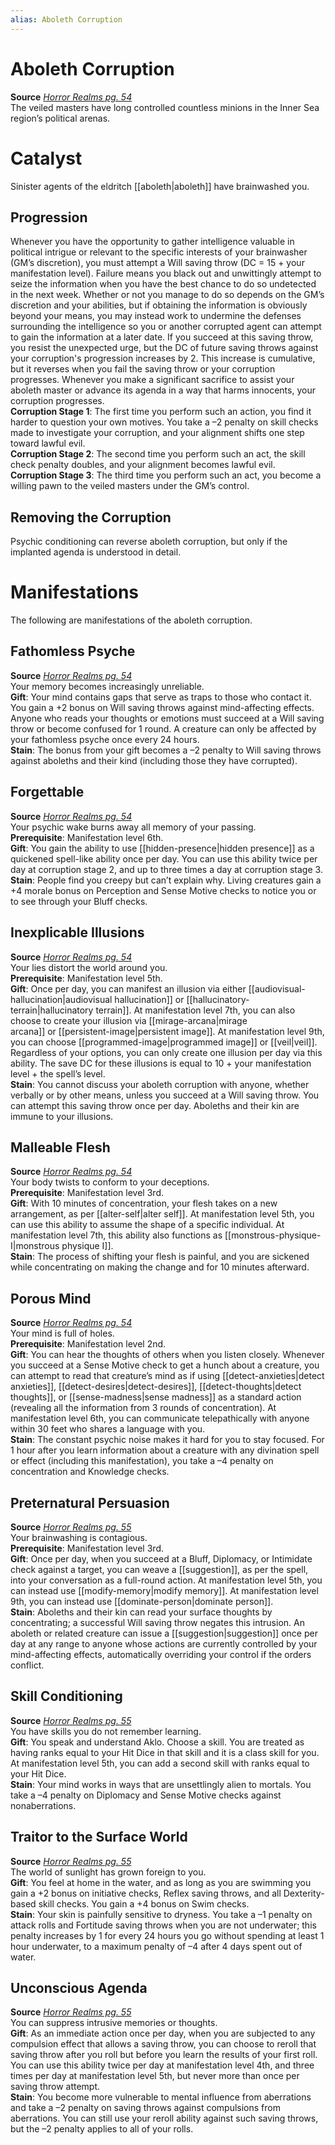 ```yaml
---
alias: Aboleth Corruption
---
```


# Aboleth Corruption

**Source** [_Horror Realms pg. 54_](http://paizo.com/products/btpy9op8?Pathfinder-Campaign-Setting-Horror-Realms)  
The veiled masters have long controlled countless minions in the Inner Sea region’s political arenas.  

# Catalyst

Sinister agents of the eldritch [[aboleth|aboleth]] have brainwashed you.  

## Progression

Whenever you have the opportunity to gather intelligence valuable in political intrigue or relevant to the specific interests of your brainwasher (GM’s discretion), you must attempt a Will saving throw (DC = 15 + your manifestation level). Failure means you black out and unwittingly attempt to seize the information when you have the best chance to do so undetected in the next week. Whether or not you manage to do so depends on the GM’s discretion and your abilities, but if obtaining the information is obviously beyond your means, you may instead work to undermine the defenses surrounding the intelligence so you or another corrupted agent can attempt to gain the information at a later date. If you succeed at this saving throw, you resist the unexpected urge, but the DC of future saving throws against your corruption's progression increases by 2. This increase is cumulative, but it reverses when you fail the saving throw or your corruption progresses. Whenever you make a significant sacrifice to assist your aboleth master or advance its agenda in a way that harms innocents, your corruption progresses.  
**Corruption Stage 1**: The first time you perform such an action, you find it harder to question your own motives. You take a –2 penalty on skill checks made to investigate your corruption, and your alignment shifts one step toward lawful evil.  
**Corruption Stage 2**: The second time you perform such an act, the skill check penalty doubles, and your alignment becomes lawful evil.  
**Corruption Stage 3**: The third time you perform such an act, you become a willing pawn to the veiled masters under the GM’s control.  

## Removing the Corruption

Psychic conditioning can reverse aboleth corruption, but only if the implanted agenda is understood in detail.  

# Manifestations

The following are manifestations of the aboleth corruption.  

## Fathomless Psyche

**Source** [_Horror Realms pg. 54_](http://paizo.com/products/btpy9op8?Pathfinder-Campaign-Setting-Horror-Realms)  
Your memory becomes increasingly unreliable.  
**Gift**: Your mind contains gaps that serve as traps to those who contact it. You gain a +2 bonus on Will saving throws against mind-affecting effects. Anyone who reads your thoughts or emotions must succeed at a Will saving throw or become confused for 1 round. A creature can only be affected by your fathomless psyche once every 24 hours.  
**Stain**: The bonus from your gift becomes a –2 penalty to Will saving throws against aboleths and their kind (including those they have corrupted).  

## Forgettable

**Source** [_Horror Realms pg. 54_](http://paizo.com/products/btpy9op8?Pathfinder-Campaign-Setting-Horror-Realms)  
Your psychic wake burns away all memory of your passing.  
**Prerequisite**: Manifestation level 6th.  
**Gift**: You gain the ability to use [[hidden-presence|hidden presence]] as a quickened spell-like ability once per day. You can use this ability twice per day at corruption stage 2, and up to three times a day at corruption stage 3.  
**Stain**: People find you creepy but can’t explain why. Living creatures gain a +4 morale bonus on Perception and Sense Motive checks to notice you or to see through your Bluff checks.  

## Inexplicable Illusions

**Source** [_Horror Realms pg. 54_](http://paizo.com/products/btpy9op8?Pathfinder-Campaign-Setting-Horror-Realms)  
Your lies distort the world around you.  
**Prerequisite**: Manifestation level 5th.  
**Gift**: Once per day, you can manifest an illusion via either [[audiovisual-hallucination|audiovisual hallucination]] or [[hallucinatory-terrain|hallucinatory terrain]]. At manifestation level 7th, you can also choose to create your illusion via [[mirage-arcana|mirage arcana]] or [[persistent-image|persistent image]]. At manifestation level 9th, you can choose [[programmed-image|programmed image]] or [[veil|veil]]. Regardless of your options, you can only create one illusion per day via this ability. The save DC for these illusions is equal to 10 + your manifestation level + the spell’s level.  
**Stain**: You cannot discuss your aboleth corruption with anyone, whether verbally or by other means, unless you succeed at a Will saving throw. You can attempt this saving throw once per day. Aboleths and their kin are immune to your illusions.  

## Malleable Flesh

**Source** [_Horror Realms pg. 54_](http://paizo.com/products/btpy9op8?Pathfinder-Campaign-Setting-Horror-Realms)  
Your body twists to conform to your deceptions.  
**Prerequisite**: Manifestation level 3rd.  
**Gift**: With 10 minutes of concentration, your flesh takes on a new arrangement, as per [[alter-self|alter self]]. At manifestation level 5th, you can use this ability to assume the shape of a specific individual. At manifestation level 7th, this ability also functions as [[monstrous-physique-I|monstrous physique I]].  
**Stain**: The process of shifting your flesh is painful, and you are sickened while concentrating on making the change and for 10 minutes afterward.  

## Porous Mind

**Source** [_Horror Realms pg. 54_](http://paizo.com/products/btpy9op8?Pathfinder-Campaign-Setting-Horror-Realms)  
Your mind is full of holes.  
**Prerequisite**: Manifestation level 2nd.  
**Gift**: You can hear the thoughts of others when you listen closely. Whenever you succeed at a Sense Motive check to get a hunch about a creature, you can attempt to read that creature’s mind as if using [[detect-anxieties|detect anxieties]], [[detect-desires|detect-desires]], [[detect-thoughts|detect thoughts]], or [[sense-madness|sense madness]] as a standard action (revealing all the information from 3 rounds of concentration). At manifestation level 6th, you can communicate telepathically with anyone within 30 feet who shares a language with you.  
**Stain**: The constant psychic noise makes it hard for you to stay focused. For 1 hour after you learn information about a creature with any divination spell or effect (including this manifestation), you take a –4 penalty on concentration and Knowledge checks.  

## Preternatural Persuasion

**Source** [_Horror Realms pg. 55_](http://paizo.com/products/btpy9op8?Pathfinder-Campaign-Setting-Horror-Realms)  
Your brainwashing is contagious.  
**Prerequisite**: Manifestation level 3rd.  
**Gift**: Once per day, when you succeed at a Bluff, Diplomacy, or Intimidate check against a target, you can weave a [[suggestion]], as per the spell, into your conversation as a full-round action. At manifestation level 5th, you can instead use [[modify-memory|modify memory]]. At manifestation level 9th, you can instead use [[dominate-person|dominate person]].  
**Stain**: Aboleths and their kin can read your surface thoughts by concentrating; a successful Will saving throw negates this intrusion. An aboleth or related creature can issue a [[suggestion|suggestion]] once per day at any range to anyone whose actions are currently controlled by your mind-affecting effects, automatically overriding your control if the orders conflict.  

## Skill Conditioning

**Source** [_Horror Realms pg. 55_](http://paizo.com/products/btpy9op8?Pathfinder-Campaign-Setting-Horror-Realms)  
You have skills you do not remember learning.  
**Gift**: You speak and understand Aklo. Choose a skill. You are treated as having ranks equal to your Hit Dice in that skill and it is a class skill for you. At manifestation level 5th, you can add a second skill with ranks equal to your Hit Dice.  
**Stain**: Your mind works in ways that are unsettlingly alien to mortals. You take a –4 penalty on Diplomacy and Sense Motive checks against nonaberrations.  

## Traitor to the Surface World

**Source** [_Horror Realms pg. 55_](http://paizo.com/products/btpy9op8?Pathfinder-Campaign-Setting-Horror-Realms)  
The world of sunlight has grown foreign to you.  
**Gift**: You feel at home in the water, and as long as you are swimming you gain a +2 bonus on initiative checks, Reflex saving throws, and all Dexterity-based skill checks. You gain a +4 bonus on Swim checks.  
**Stain**: Your skin is painfully sensitive to dryness. You take a –1 penalty on attack rolls and Fortitude saving throws when you are not underwater; this penalty increases by 1 for every 24 hours you go without spending at least 1 hour underwater, to a maximum penalty of –4 after 4 days spent out of water.  

## Unconscious Agenda

**Source** [_Horror Realms pg. 55_](http://paizo.com/products/btpy9op8?Pathfinder-Campaign-Setting-Horror-Realms)  
You can suppress intrusive memories or thoughts.  
**Gift**: As an immediate action once per day, when you are subjected to any compulsion effect that allows a saving throw, you can choose to reroll that saving throw after you roll but before you learn the results of your first roll. You can use this ability twice per day at manifestation level 4th, and three times per day at manifestation level 5th, but never more than once per saving throw attempt.  
**Stain**: You become more vulnerable to mental influence from aberrations and take a –2 penalty on saving throws against compulsions from aberrations. You can still use your reroll ability against such saving throws, but the –2 penalty applies to all of your rolls.
